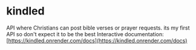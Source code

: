 # kindled
API where Christians can post bible verses or prayer requests. its my first API so don't expect it to be the best
Interactive documentation: [https://kindled.onrender.com/docs](https://kindled.onrender.com/docs)  
 